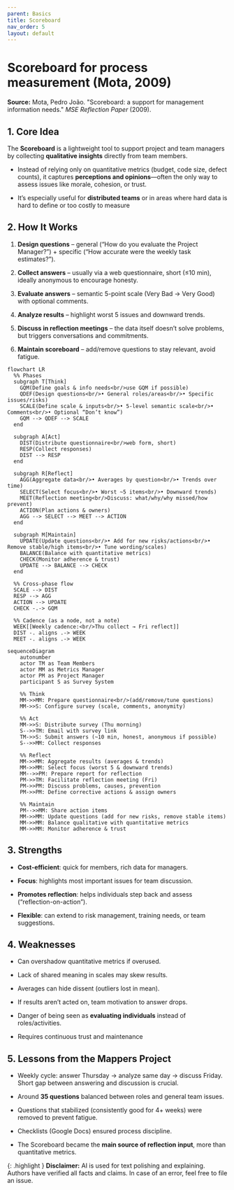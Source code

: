```yaml
---
parent: Basics
title: Scoreboard
nav_order: 5
layout: default
---
```


# Scoreboard for process measurement (Mota, 2009)

**Source:**  Mota, Pedro João. "Scoreboard: a support for management information needs." _MSE Reflection Paper_ (2009).
## 1. Core Idea

The **Scoreboard** is a lightweight tool to support project and team managers by collecting **qualitative insights** directly from team members.

- Instead of relying only on quantitative metrics (budget, code size, defect counts), it captures **perceptions and opinions**—often the only way to assess issues like morale, cohesion, or trust.
    
- It’s especially useful for **distributed teams** or in areas where hard data is hard to define or too costly to measure

## 2. How It Works

1. **Design questions** – general (“How do you evaluate the Project Manager?”) + specific (“How accurate were the weekly task estimates?”).
    
2. **Collect answers** – usually via a web questionnaire, short (≤10 min), ideally anonymous to encourage honesty.
    
3. **Evaluate answers** – semantic 5-point scale (Very Bad → Very Good) with optional comments.
    
4. **Analyze results** – highlight worst 5 issues and downward trends.
    
5. **Discuss in reflection meetings** – the data itself doesn’t solve problems, but triggers conversations and commitments.
    
6. **Maintain scoreboard** – add/remove questions to stay relevant, avoid fatigue.

```mermaid
flowchart LR
  %% Phases
  subgraph T[Think]
    GQM(Define goals & info needs<br/>use GQM if possible)
    QDEF(Design questions<br/>• General roles/areas<br/>• Specific issues/risks)
    SCALE(Define scale & inputs<br/>• 5-level semantic scale<br/>• Comments<br/>• Optional “Don’t know”)
    GQM --> QDEF --> SCALE
  end

  subgraph A[Act]
    DIST(Distribute questionnaire<br/>web form, short)
    RESP(Collect responses)
    DIST --> RESP
  end

  subgraph R[Reflect]
    AGG(Aggregate data<br/>• Averages by question<br/>• Trends over time)
    SELECT(Select focus<br/>• Worst ~5 items<br/>• Downward trends)
    MEET(Reflection meeting<br/>Discuss: what/why/why missed/how prevent)
    ACTION(Plan actions & owners)
    AGG --> SELECT --> MEET --> ACTION
  end

  subgraph M[Maintain]
    UPDATE(Update questions<br/>• Add for new risks/actions<br/>• Remove stable/high items<br/>• Tune wording/scales)
    BALANCE(Balance with quantitative metrics)
    CHECK(Monitor adherence & trust)
    UPDATE --> BALANCE --> CHECK
  end

  %% Cross-phase flow
  SCALE --> DIST
  RESP --> AGG
  ACTION --> UPDATE
  CHECK -.-> GQM

  %% Cadence (as a node, not a note)
  WEEK[[Weekly cadence:<br/>Thu collect → Fri reflect]]
  DIST -. aligns .-> WEEK
  MEET -. aligns .-> WEEK

```

```mermaid
sequenceDiagram
    autonumber
    actor TM as Team Members
    actor MM as Metrics Manager
    actor PM as Project Manager
    participant S as Survey System

    %% Think
    MM->>MM: Prepare questionnaire<br/>(add/remove/tune questions)
    MM->>S: Configure survey (scale, comments, anonymity)

    %% Act
    MM->>S: Distribute survey (Thu morning)
    S-->>TM: Email with survey link
    TM->>S: Submit answers (~10 min, honest, anonymous if possible)
    S-->>MM: Collect responses

    %% Reflect
    MM->>MM: Aggregate results (averages & trends)
    MM->>MM: Select focus (worst 5 & downward trends)
    MM-->>PM: Prepare report for reflection
    PM->>TM: Facilitate reflection meeting (Fri)
    PM->>PM: Discuss problems, causes, prevention
    PM->>PM: Define corrective actions & assign owners

    %% Maintain
    PM-->>MM: Share action items
    MM->>MM: Update questions (add for new risks, remove stable items)
    MM->>MM: Balance qualitative with quantitative metrics
    MM->>MM: Monitor adherence & trust

```

## 3. Strengths

- **Cost-efficient**: quick for members, rich data for managers.
    
- **Focus**: highlights most important issues for team discussion.
    
- **Promotes reflection**: helps individuals step back and assess (“reflection-on-action”).
    
- **Flexible**: can extend to risk management, training needs, or team suggestions.

## 4. Weaknesses

- Can overshadow quantitative metrics if overused.
    
- Lack of shared meaning in scales may skew results.
    
- Averages can hide dissent (outliers lost in mean).
    
- If results aren’t acted on, team motivation to answer drops.
    
- Danger of being seen as **evaluating individuals** instead of roles/activities.
    
- Requires continuous trust and maintenance

## 5. Lessons from the Mappers Project

- Weekly cycle: answer Thursday → analyze same day → discuss Friday. Short gap between answering and discussion is crucial.
    
- Around **35 questions** balanced between roles and general team issues.
    
- Questions that stabilized (consistently good for 4+ weeks) were removed to prevent fatigue.
    
- Checklists (Google Docs) ensured process discipline.
    
- The Scoreboard became the **main source of reflection input**, more than quantitative metrics.



{: .highlight }
**Disclaimer:** AI is used for text polishing and explaining. Authors have verified all facts and claims. In case of an error, feel free to file an issue.